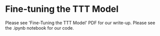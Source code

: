 # Fine-tuning the TTT Model

Please see 'Fine-Tuning the TTT Model' PDF for our write-up. Please see the .ipynb notebook for our code.

